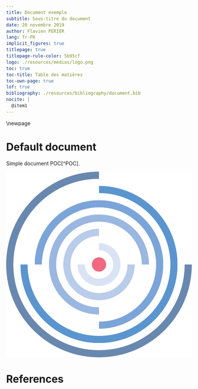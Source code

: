 ```yaml
---
title: Document exemple
subtitle: Sous-titre du document
date: 20 novembre 2019
author: Flavien PERIER
lang: fr-FR
implicit_figures: true
titlepage: true
titlepage-rule-color: 5b95cf
logo: ./resources/medias/logo.png
toc: true
toc-title: Table des matières
toc-own-page: true
lof: true
bibliography: ./resources/bibliography/document.bib
nocite: |
  @item1
---
```


\newpage

# Default document

Simple document POC[^POC].

![Images](./resources/medias/logo.png)

# References
